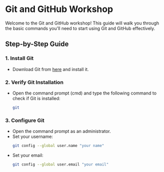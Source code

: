 # Git and GitHub Workshop

Welcome to the Git and GitHub workshop! This guide will walk you through the basic commands you'll need to start using Git and GitHub effectively.

## Step-by-Step Guide

### 1. Install Git

- Download Git from [here](https://git-scm.com/downloads) and install it.

### 2. Verify Git Installation

- Open the command prompt (cmd) and type the following command to check if Git is installed:
  ```sh
  git
  ```
### 3. Configure Git

- Open the command prompt as an administrator.
- Set your username:
  ```sh
  git config --global user.name "your name"
  ```
- Set your email:
  ```sh
  git config --global user.email "your email"
  ```
